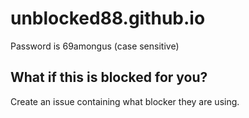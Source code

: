 # unblocked88.github.io
Password is 69amongus (case sensitive)
## What if this is blocked for you?

Create an issue containing what blocker they are using.


